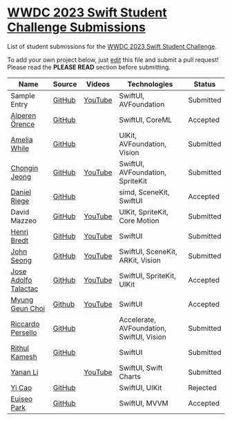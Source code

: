 # [WWDC 2023 Swift Student Challenge Submissions](https://wwdc.github.io/2023)

List of student submissions for the [WWDC 2023 Swift Student Challenge](https://developer.apple.com/wwdc23/swift-student-challenge/).

To add your own project below, just [edit](https://github.com/wwdc/2023/edit/main/README.md) this file and submit a pull request! Please read the **PLEASE READ** section before submitting.

<!-- PLEASE READ! -->
<!-- Insert your name below in alphabetical order by first name. -->
<!-- Please only submit the playgrounds that you submitted for WWDC 2023. -->
<!-- Watch out for columns, you must have 6 pipes or else the gh-pages won't like it. -->
<!-- Please choose one of the following values for the status column: Submitted, Rejected or Accepted -->
<!-- Technologies column should contain 4 maximum, excluding PlaygroundSupport! -->
<!-- We'll try to add all videos to our YouTube Playlist, but if you notice yours isn't added after a few days, please ping @julianschiavo in your *original* PR! -->


| Name | Source |    Videos    | Technologies | Status |
|------|--------|--------------|--------------|--------|
|Sample Entry|[GitHub](https://github.com/wwdc/2023)|[YouTube](https://youtu.be/dQw4w9WgXcQ)|SwiftUI, AVFoundation|Submitted|
|[Alperen Örence](https://github.com/alperenorence)|[GitHub](https://github.com/alperenorence/HandSignal)||SwiftUI, CoreML|Accepted|
|[Amelia While](https://github.com/elihwyma) | [GitHub](https://github.com/elihwyma/WWDC2023-Semaphores) | | UIKit, AVFoundation, Vision |Submitted|
|[Chongin Jeong](https://github.com/chongin12) | [GitHub](https://github.com/chongin12/Sometimes) | [YouTube](https://www.youtube.com/watch?v=qT3PcCvPN44) | SwiftUI, AVFoundation, SpriteKit | Submitted |
|[Daniel Riege](https://github.com/danielriege)| [GitHub](https://github.com/danielriege/WWDC23-Submission) | | simd, SceneKit, SwiftUI | Accepted |
|David Mazzeo|[GitHub](https://github.com/TheIntelCorei9/Swift-Student-Challenge-23)|[YouTube](https://www.youtube.com/watch?v=ViGDWfh0ViA)|UIKit, SpriteKit, Core Motion|Submitted|
|[Henri Bredt](https://twitter.com/henricreates) | [GitHub](https://github.com/henribredt) | [YouTube](https://www.youtube.com/watch?v=0ZGPRZ1uUi0) | SwiftUI |Submitted|
|[John Seong](https://johnseong.info) | [GitHub](https://github.com/wonmor/Atomizer-Swift-Challenge) | [YouTube](https://www.youtube.com/watch?v=kHcdvyaqslU) | SwiftUI, SceneKit, ARKit, Vision |Submitted|
|[Jose Adolfo Talactac](https://twitter.com/devjoseadolfo) | [GitHub](https://github.com/devjoseadolfo/LogicBoard) | [YouTube](https://youtu.be/Pg_R5nvF2Tw) | SwiftUI, SpriteKit, UIKit |Accepted|
|[Myung Geun Choi](https://github.com/mgdgc)|[Github](https://github.com/mgdgc/earth-debugger)|[YouTube](https://youtu.be/prc4jeNdFfA)|SwiftUI|Accepted|
|[Riccardo Persello](https://github.com/persello) | [GitHub](https://github.com/persello/ssc23) | | Accelerate, AVFoundation, SwiftUI, Vision | Submitted |
|[Rithul Kamesh](https://github.com/rithulkamesh) | [GitHub](https://github.com/rithulkamesh/fitness) | | SwiftUI | Submitted |
|[Yanan Li](https://github.com/liyanan2004) | | [YouTube](https://youtu.be/2CStbcJK0qM) | SwiftUI, Swift Charts | Submitted |
|[Yi Cao](https://github.com/xiaoyu2006)|[GitHub](https://github.com/xiaoyu2006/IFS)| |SwiftUI, UIKit|Rejected|
|[Euiseo Park](https://github.com/kpk0616)|[GitHub](https://github.com/kpk0616/Gestalt)| |SwiftUI, MVVM| Accepted |

